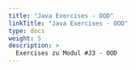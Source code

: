 ```yaml
---
title: "Java Exercises - OOD"
linkTitle: "Java Exercises - OOD"
type: docs
weight: 5
description: >
  Exercises zu Modul #J3 - OOD
---
```

